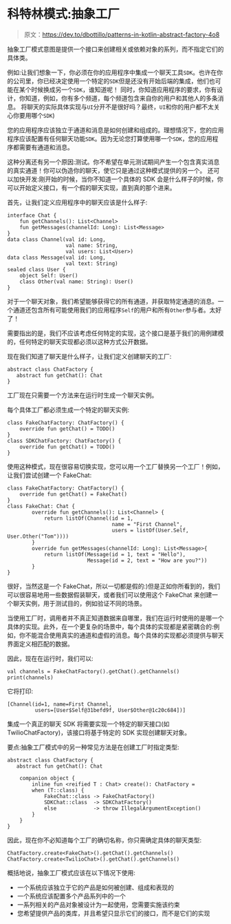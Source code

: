 # 科特林模式:抽象工厂

> 原文：<https://dev.to/dbottillo/patterns-in-kotlin-abstract-factory-4o8>

抽象工厂模式意图是提供一个接口来创建相关或依赖对象的系列，而不指定它们的具体类。

例如:让我们想象一下，你必须在你的应用程序中集成一个聊天工具`SDK`。也许在你的公司里，你已经决定使用一个特定的`SDK`但是还没有开始后端的集成，他们也可能在某个时候换成另一个`SDK`，谁知道呢！
同时，你知道应用程序的要求，你有设计，你知道，例如，你有多个频道，每个频道包含来自你的用户和其他人的多条消息。
将聊天的实际具体实现与`UI`分开不是很好吗？最终，`UI`和你的用户都不太关心你要用哪个`SDK`)

您的应用程序应该独立于通道和消息是如何创建和组成的。理想情况下，您的应用程序应该配置有任何聊天功能`SDK`。因为无论您打算使用哪一个`SDK`，您的应用程序都需要有通道和消息。

这种分离还有另一个原因:测试。你不希望在单元测试期间产生一个包含真实消息的真实通道！你可以伪造你的聊天，使它只是通过这种模式提供的另一个。
还可以加快开发:刚开始的时候，当你不知道一个具体的 SDK 会是什么样子的时候，你可以开始定义接口，有一个假的聊天实现，直到真的那个进来。

首先，让我们定义应用程序中的聊天应该是什么样子:

```
interface Chat {
    fun getChannels(): List<Channel>
    fun getMessages(channelId: Long): List<Message>
}
data class Channel(val id: Long, 
                   val name: String, 
                   val users: List<User>)
data class Message(val id: Long, 
                   val text: String)
sealed class User {
    object Self: User()
    class Other(val name: String): User()
} 
```

对于一个聊天对象，我们希望能够获得它的所有通道，并获取特定通道的消息。一个通道还包含所有可能使用我们的应用程序`Self`的用户和所有`Other`参与者。太好了！

需要指出的是，我们不应该考虑任何特定的实现，这个接口是基于我们的用例建模的，任何特定的聊天实现都必须以这种方式公开数据。

现在我们知道了聊天是什么样子，让我们定义创建聊天的工厂:

```
abstract class ChatFactory {
   abstract fun getChat(): Chat
} 
```

工厂现在只需要一个方法来在运行时生成一个聊天实例。

每个具体工厂都必须生成一个特定的聊天实例:

```
class FakeChatFactory: ChatFactory() {
    override fun getChat() = TODO()
}
class SDKChatFactory: ChatFactory() {
    override fun getChat() = TODO()
} 
```

使用这种模式，现在很容易切换实现，您可以用一个工厂替换另一个工厂！例如，让我们尝试创建一个 FakeChat:

```
class FakeChatFactory: ChatFactory() {
    override fun getChat() = FakeChat()
}
class FakeChat: Chat {
        override fun getChannels(): List<Channel> {
            return listOf(Channel(id = 1, 
                                  name = "First Channel", 
                                  users = listOf(User.Self, User.Other("Tom"))))
        }
        override fun getMessages(channelId: Long): List<Message>{
            return listOf(Message(id = 1, text = "Hello"),
                          Message(id = 2, text = "How are you?"))
        }
} 
```

很好，当然这是一个 FakeChat，所以一切都是假的:)但是正如你所看到的，我们可以很容易地用一些数据假装聊天，或者我们可以使用这个 FakeChat 来创建一个聊天实例，用于测试目的，例如验证不同的场景。

当使用工厂时，调用者并不真正知道数据来自哪里，我们在运行时使用的是哪一个具体的实现。此外，在一个更复杂的场景中，每个具体的实现都是紧密耦合的:例如，你不能混合使用真实的通道和虚假的消息。每个具体的实现都必须提供与聊天界面定义相匹配的数据。

因此，现在在运行时，我们可以:

```
val channels = FakeChatFactory().getChat().getChannels()
print(channels) 
```

它将打印:

```
[Channel(id=1, name=First Channel, 
         users=[User$Self@31befd9f, User$Other@1c20c684])] 
```

集成一个真正的聊天 SDK 将需要实现一个特定的聊天接口(如 TwilioChatFactory)，该接口将基于特定的 SDK 实现创建聊天对象。

要点:抽象工厂模式中的另一种常见方法是在创建工厂时指定类型:

```
abstract class ChatFactory {
   abstract fun getChat(): Chat

    companion object {
        inline fun <reified T : Chat> create(): ChatFactory =
        when (T::class) {
            FakeChat::class -> FakeChatFactory()
            SDKChat::class  -> SDKChatFactory()
            else            -> throw IllegalArgumentException()
        }
    }
} 
```

因此，现在你不必知道每个工厂的确切名称，你只需确定具体的聊天类型:

```
ChatFactory.create<FakeChat>().getChat().getChannels()
ChatFactory.create<TwilioChat>().getChat().getChannels() 
```

概括地说，抽象工厂模式应该在以下情况下使用:

*   一个系统应该独立于它的产品是如何被创建、组成和表现的
*   一个系统应该配置多个产品系列中的一个
*   一系列相关的产品对象被设计为一起使用，您需要实施该约束
*   您希望提供产品的类库，并且希望只显示它们的接口，而不是它们的实现